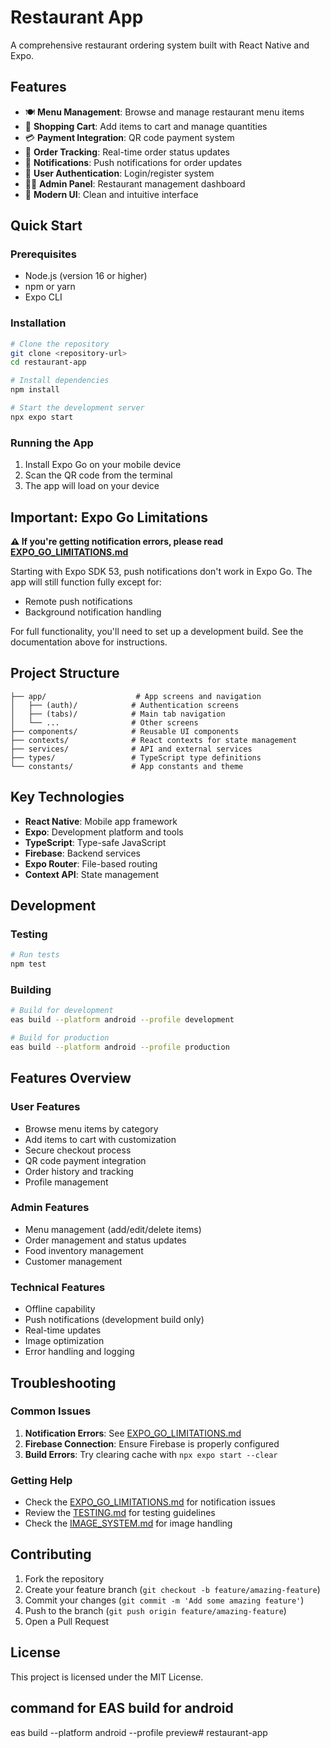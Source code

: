 # Restaurant App

A comprehensive restaurant ordering system built with React Native and Expo.

## Features

- 🍽️ **Menu Management**: Browse and manage restaurant menu items
- 🛒 **Shopping Cart**: Add items to cart and manage quantities
- 💳 **Payment Integration**: QR code payment system
- 📱 **Order Tracking**: Real-time order status updates
- 🔔 **Notifications**: Push notifications for order updates
- 👤 **User Authentication**: Login/register system
- 👨‍💼 **Admin Panel**: Restaurant management dashboard
- 🎨 **Modern UI**: Clean and intuitive interface

## Quick Start

### Prerequisites
- Node.js (version 16 or higher)
- npm or yarn
- Expo CLI

### Installation
```bash
# Clone the repository
git clone <repository-url>
cd restaurant-app

# Install dependencies
npm install

# Start the development server
npx expo start
```

### Running the App
1. Install Expo Go on your mobile device
2. Scan the QR code from the terminal
3. The app will load on your device

## Important: Expo Go Limitations

**⚠️ If you're getting notification errors, please read [EXPO_GO_LIMITATIONS.md](./EXPO_GO_LIMITATIONS.md)**

Starting with Expo SDK 53, push notifications don't work in Expo Go. The app will still function fully except for:
- Remote push notifications
- Background notification handling

For full functionality, you'll need to set up a development build. See the documentation above for instructions.

## Project Structure

```
├── app/                    # App screens and navigation
│   ├── (auth)/            # Authentication screens
│   ├── (tabs)/            # Main tab navigation
│   └── ...                # Other screens
├── components/            # Reusable UI components
├── contexts/              # React contexts for state management
├── services/              # API and external services
├── types/                 # TypeScript type definitions
└── constants/             # App constants and theme
```

## Key Technologies

- **React Native**: Mobile app framework
- **Expo**: Development platform and tools
- **TypeScript**: Type-safe JavaScript
- **Firebase**: Backend services
- **Expo Router**: File-based routing
- **Context API**: State management

## Development

### Testing
```bash
# Run tests
npm test
```

### Building
```bash
# Build for development
eas build --platform android --profile development

# Build for production
eas build --platform android --profile production
```

## Features Overview

### User Features
- Browse menu items by category
- Add items to cart with customization
- Secure checkout process
- QR code payment integration
- Order history and tracking
- Profile management

### Admin Features
- Menu management (add/edit/delete items)
- Order management and status updates
- Food inventory management
- Customer management

### Technical Features
- Offline capability
- Push notifications (development build only)
- Real-time updates
- Image optimization
- Error handling and logging

## Troubleshooting

### Common Issues

1. **Notification Errors**: See [EXPO_GO_LIMITATIONS.md](./EXPO_GO_LIMITATIONS.md)
2. **Firebase Connection**: Ensure Firebase is properly configured
3. **Build Errors**: Try clearing cache with `npx expo start --clear`

### Getting Help
- Check the [EXPO_GO_LIMITATIONS.md](./EXPO_GO_LIMITATIONS.md) for notification issues
- Review the [TESTING.md](./TESTING.md) for testing guidelines
- Check the [IMAGE_SYSTEM.md](./IMAGE_SYSTEM.md) for image handling

## Contributing

1. Fork the repository
2. Create your feature branch (`git checkout -b feature/amazing-feature`)
3. Commit your changes (`git commit -m 'Add some amazing feature'`)
4. Push to the branch (`git push origin feature/amazing-feature`)
5. Open a Pull Request

## License

This project is licensed under the MIT License. 


## command for EAS build for android
eas build --platform android --profile preview# restaurant-app
